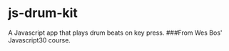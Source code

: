 # js-drum-kit
A Javascript app that plays drum beats on key press.
###From Wes Bos' Javascript30 course.
